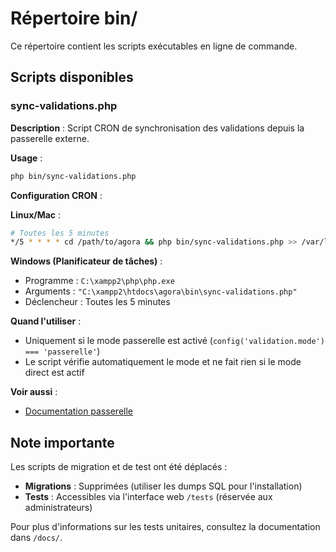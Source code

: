# Répertoire bin/

Ce répertoire contient les scripts exécutables en ligne de commande.

## Scripts disponibles

### sync-validations.php

**Description** : Script CRON de synchronisation des validations depuis la passerelle externe.

**Usage** :
```bash
php bin/sync-validations.php
```

**Configuration CRON** :

**Linux/Mac** :
```bash
# Toutes les 5 minutes
*/5 * * * * cd /path/to/agora && php bin/sync-validations.php >> /var/log/agora-sync.log 2>&1
```

**Windows (Planificateur de tâches)** :
- Programme : `C:\xampp2\php\php.exe`
- Arguments : `"C:\xampp2\htdocs\agora\bin\sync-validations.php"`
- Déclencheur : Toutes les 5 minutes

**Quand l'utiliser** :
- Uniquement si le mode passerelle est activé (`config('validation.mode') === 'passerelle'`)
- Le script vérifie automatiquement le mode et ne fait rien si le mode direct est actif

**Voir aussi** :
- [Documentation passerelle](../docs/passerelle.md)

## Note importante

Les scripts de migration et de test ont été déplacés :
- **Migrations** : Supprimées (utiliser les dumps SQL pour l'installation)
- **Tests** : Accessibles via l'interface web `/tests` (réservée aux administrateurs)

Pour plus d'informations sur les tests unitaires, consultez la documentation dans `/docs/`.
